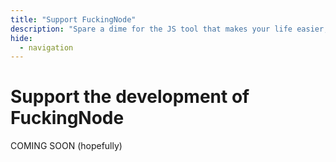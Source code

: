 ```yaml
---
title: "Support FuckingNode"
description: "Spare a dime for the JS tool that makes your life easier, not harder."
hide:
  - navigation
---
```


# Support the development of FuckingNode

COMING SOON (hopefully)

<!-- FuckingNode is a solo project, developed and maintained with a lot of effort by myself. I'm a student with no fixed income, and donations would be significantly helpful.

While there isn't an intrinsic economic cost to keeping FuckingNode alive, the real investment is a lot of time and effort; time that might otherwise have to be spent on whatever source of income I find. I don't need this project to generate revenue, but if it did, it would directly impact how much dedication I can give to it.

If FuckingNode has ever saved you time or made a task easier, please consider supporting its development. I would really appreciate it.

Plus, you'll be listed anywhere I can think of :]

---

## :fontawesome-brands-bitcoin:{ .btc } Bitcoin

You can support the project directly via Bitcoin, through this address:

`bc1qp0ycnrhddhzjnpfuxvvx7wrpt7y6y89lllqwjj`

Be sure to notify me about the payment before making it providing info so I can know who it comes from (in order to credit you). You can do so from [here](https://discord.gg/AA2jYAFNmq).

<style>
@keyframes btc {
  0%, 40%, 80%, 100% {
    transform: scale(1);
  }
  20%, 60% {
    transform: scale(1.15);
  }
}
.btc {
  animation: btc 1000ms infinite;
}
</style>
 -->